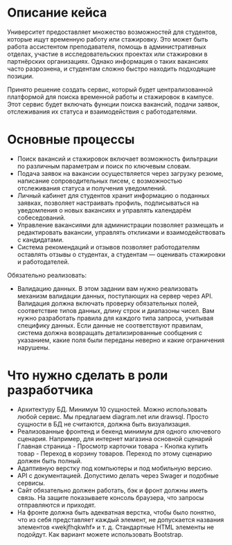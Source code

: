 # Описание кейса

Университет предоставляет множество возможностей для студентов, которые ищут временную работу или стажировку. Это может быть работа ассистентом преподавателя, помощь в административных отделах, участие в исследовательских проектах или стажировки в партнёрских организациях. Однако информация о таких вакансиях часто разрознена, и студентам сложно быстро находить подходящие позиции.

Принято решение создать сервис, который будет централизованной платформой для поиска временной работы и стажировок в кампусе. Этот сервис будет включать функции поиска вакансий, подачи заявок, отслеживания их статуса и взаимодействия с работодателями.

# Основные процессы
- Поиск вакансий и стажировок включает возможность фильтрации по различным параметрам и поиск по ключевым словам.
- Подача заявок на вакансии осуществляется через загрузку резюме, написание сопроводительных писем, с возможностью отслеживания статуса и получения уведомлений.
- Личный кабинет для студентов хранит информацию о поданных заявках, позволяет настраивать профиль, подписываться на уведомления о новых вакансиях и управлять календарём собеседований.
- Управление вакансиями для администрации позволяет размещать и редактировать вакансии, управлять откликами и взаимодействовать с кандидатами.
- Система рекомендаций и отзывов позволяет работодателям оставлять отзывы о студентах, а студентам — оценивать стажировки и работодателей.

Обязательно реализовать:
-  Валидацию данных. В этом задании вам нужно реализовать механизм валидации данных, поступающих на сервер через API. Валидация должна включать проверку обязательных полей, соответствие типов данных, длину строк и диапазоны чисел. Вам нужно разработать правила для каждого типа запроса, учитывая специфику данных. Если данные не соответствуют правилам, система должна возвращать детализированные сообщения с указанием, какие поля были переданы неверно и какие ограничения нарушены.

# Что нужно сделать в роли разработчика
- Архитектуру БД. Минимум 10 сущностей. Можно использовать любой сервис. Мы предлагаем diagram.net или drawsql. Просто сущности в БД не считаются, должна быть визуализация.
- Реализованные фронтенд и бекенд минимум для одного ключевого сценария. Например, для интернет магазина основной сценарий Главная страница - Просмотр карточки товара - Кнопка купить товар - Переход в корзину товаров. Переход по этому сценарию должен быть полный.
- Адаптивную верстку под компьютеры и под мобильную версию.
- API с документацией. Допустимо делать через Swager и подобные сервисы.
- Сайт обязательно должен работать, бэк и фронт должны иметь связь. На защите показываете консоль браузера, что запросы отправляются и приходят.
- На фронте должна быть адекватная верстка, чтобы было понятно, что из себя представляет каждый элемент, не допускается названия элементов «wekjfhqkwhf» и т. д. Стандартные HTML элементы не подойдут. Как вариант можете использовать Bootstrap.

 